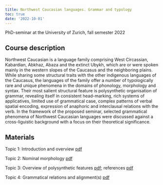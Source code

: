 ```yaml
---
title: Northwest Caucasian languages. Grammar and typology
toc: true
date: '2022-10-01'
---
```

PhD-seminar at the University of Zurich, fall semester 2022

<!--more-->

## Course description

Northwest Caucasian is a language family comprising West Circassian, Kabardian, Abkhaz, Abaza and the extinct Ubykh, which are or were spoken mainly in the western slopes of the Caucasus and the neighboring plains. While sharing some structural traits with the other indigenous languages of the Caucasus, the languages of the family offer a number of typologically rare and unique phenomena in the domains of phonology, morphology and syntax. Their most salient structural feature is polysynthetic organisation of grammar, revealing itself in consistent head-marking, rich systems of applicatives, limited use of grammatical case, complex patterns of verbal spatial encoding, expression of anaphoric and interclausal relations with the verb. In the framework of the proposed seminar, selected grammatical phenomena of Northwest Caucasian languages were discussed against a cross-liguistic background with a focus on their theoretical significance.

## Materials

Topic 1: Introduction and overview [pdf](NWC_Zurich2022_Seminar1.pdf)

Topic 2: Nominal morphology [pdf](NWC_Zurich2022_seminar2.pdf)

Topic 3: Overview of polysynthetic features [pdf](NWC_Zurich2022_seminar3.pdf); references [pdf](refs_polysynthesis.pdf)

Topic 4: Grammatical relations and alignment(s) [pdf](NWV_Zurich2022_seminar4.pdf)